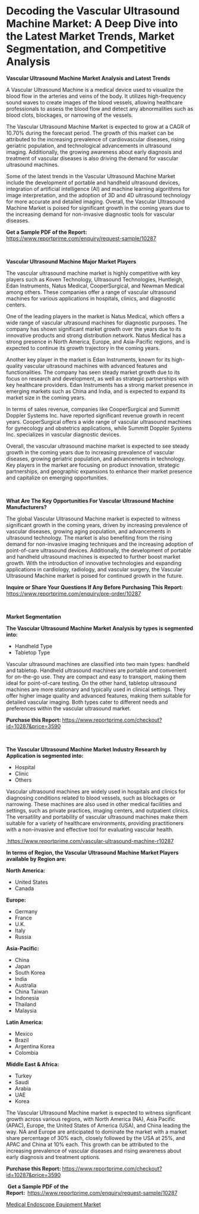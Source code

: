 <p><h1>Decoding the Vascular Ultrasound Machine Market: A Deep Dive into the Latest Market Trends, Market Segmentation, and Competitive Analysis</h1></p><p><strong>Vascular Ultrasound Machine Market Analysis and Latest Trends</strong></p>
<p><p>A Vascular Ultrasound Machine is a medical device used to visualize the blood flow in the arteries and veins of the body. It utilizes high-frequency sound waves to create images of the blood vessels, allowing healthcare professionals to assess the blood flow and detect any abnormalities such as blood clots, blockages, or narrowing of the vessels.</p><p>The Vascular Ultrasound Machine Market is expected to grow at a CAGR of 10.70% during the forecast period. The growth of this market can be attributed to the increasing prevalence of cardiovascular diseases, rising geriatric population, and technological advancements in ultrasound imaging. Additionally, the growing awareness about early diagnosis and treatment of vascular diseases is also driving the demand for vascular ultrasound machines.</p><p>Some of the latest trends in the Vascular Ultrasound Machine Market include the development of portable and handheld ultrasound devices, integration of artificial intelligence (AI) and machine learning algorithms for image interpretation, and the adoption of 3D and 4D ultrasound technology for more accurate and detailed imaging. Overall, the Vascular Ultrasound Machine Market is poised for significant growth in the coming years due to the increasing demand for non-invasive diagnostic tools for vascular diseases.</p></p>
<p><strong>Get a Sample PDF of the Report:&nbsp;</strong> <a href="https://www.reportprime.com/enquiry/request-sample/10287">https://www.reportprime.com/enquiry/request-sample/10287</a></p>
<p>&nbsp;</p>
<p><strong>Vascular Ultrasound Machine Major Market Players</strong></p>
<p><p>The vascular ultrasound machine market is highly competitive with key players such as Koven Technology, Ultrasound Technologies, Huntleigh, Edan Instruments, Natus Medical, CooperSurgical, and Newman Medical among others. These companies offer a range of vascular ultrasound machines for various applications in hospitals, clinics, and diagnostic centers.</p><p>One of the leading players in the market is Natus Medical, which offers a wide range of vascular ultrasound machines for diagnostic purposes. The company has shown significant market growth over the years due to its innovative products and strong distribution network. Natus Medical has a strong presence in North America, Europe, and Asia-Pacific regions, and is expected to continue its growth trajectory in the coming years.</p><p>Another key player in the market is Edan Instruments, known for its high-quality vascular ultrasound machines with advanced features and functionalities. The company has seen steady market growth due to its focus on research and development, as well as strategic partnerships with key healthcare providers. Edan Instruments has a strong market presence in emerging markets such as China and India, and is expected to expand its market size in the coming years.</p><p>In terms of sales revenue, companies like CooperSurgical and Summitt Doppler Systems Inc. have reported significant revenue growth in recent years. CooperSurgical offers a wide range of vascular ultrasound machines for gynecology and obstetrics applications, while Summitt Doppler Systems Inc. specializes in vascular diagnostic devices.</p><p>Overall, the vascular ultrasound machine market is expected to see steady growth in the coming years due to increasing prevalence of vascular diseases, growing geriatric population, and advancements in technology. Key players in the market are focusing on product innovation, strategic partnerships, and geographic expansions to enhance their market presence and capitalize on emerging opportunities.</p></p>
<p>&nbsp;</p>
<p><strong>What Are The Key Opportunities For Vascular Ultrasound Machine Manufacturers?</strong></p>
<p><p>The global Vascular Ultrasound Machine market is expected to witness significant growth in the coming years, driven by increasing prevalence of vascular diseases, growing aging population, and advancements in ultrasound technology. The market is also benefiting from the rising demand for non-invasive imaging techniques and the increasing adoption of point-of-care ultrasound devices. Additionally, the development of portable and handheld ultrasound machines is expected to further boost market growth. With the introduction of innovative technologies and expanding applications in cardiology, radiology, and vascular surgery, the Vascular Ultrasound Machine market is poised for continued growth in the future.</p></p>
<p><strong>Inquire or Share Your Questions If Any Before Purchasing This Report:</strong> <a href="https://www.reportprime.com/enquiry/pre-order/10287">https://www.reportprime.com/enquiry/pre-order/10287</a></p>
<p>&nbsp;</p>
<p><strong>Market Segmentation</strong></p>
<p><strong>The Vascular Ultrasound Machine Market Analysis by types is segmented into:</strong></p>
<p><ul><li>Handheld Type</li><li>Tabletop Type</li></ul></p>
<p><p>Vascular ultrasound machines are classified into two main types: handheld and tabletop. Handheld ultrasound machines are portable and convenient for on-the-go use. They are compact and easy to transport, making them ideal for point-of-care testing. On the other hand, tabletop ultrasound machines are more stationary and typically used in clinical settings. They offer higher image quality and advanced features, making them suitable for detailed vascular imaging. Both types cater to different needs and preferences within the vascular ultrasound market.</p></p>
<p><strong>Purchase this Report:&nbsp;</strong><a href="https://www.reportprime.com/checkout?id=10287&price=3590">https://www.reportprime.com/checkout?id=10287&price=3590</a></p>
<p>&nbsp;</p>
<p><strong>The Vascular Ultrasound Machine Market Industry Research by Application is segmented into:</strong></p>
<p><ul><li>Hospital</li><li>Clinic</li><li>Others</li></ul></p>
<p><p>Vascular ultrasound machines are widely used in hospitals and clinics for diagnosing conditions related to blood vessels, such as blockages or narrowing. These machines are also used in other medical facilities and settings, such as private practices, imaging centers, and outpatient clinics. The versatility and portability of vascular ultrasound machines make them suitable for a variety of healthcare environments, providing practitioners with a non-invasive and effective tool for evaluating vascular health.</p></p>
<p><a href="https://www.reportprime.com/vascular-ultrasound-machine-r10287">&nbsp;https://www.reportprime.com/vascular-ultrasound-machine-r10287</a></p>
<p><strong>In terms of Region, the Vascular Ultrasound Machine Market Players available by Region are:</strong></p>
<p>
    <p> <strong> North America: </strong>
        <ul>
            <li>United States</li>
            <li>Canada</li>
        </ul>
        </p> 
    <p> <strong> Europe: </strong>
        <ul>
            <li>Germany</li>
            <li>France</li>
            <li>U.K.</li>
            <li>Italy</li>
            <li>Russia</li>
        </ul>
        </p> 
    <p> <strong> Asia-Pacific: </strong>
        <ul>
            <li>China</li>
            <li>Japan</li>
            <li>South Korea</li>
            <li>India</li>
            <li>Australia</li>
            <li>China Taiwan</li>
            <li>Indonesia</li>
            <li>Thailand</li>
            <li>Malaysia</li>
        </ul>
        </p> 
    <p> <strong> Latin America: </strong>
        <ul>
            <li>Mexico</li>
            <li>Brazil</li>
            <li>Argentina Korea</li>
            <li>Colombia</li>
        </ul>
        </p> 
    <p> <strong> Middle East & Africa: </strong>
        <ul>
            <li>Turkey</li>
            <li>Saudi</li>
            <li>Arabia</li>
            <li>UAE</li>
            <li>Korea</li>
        </ul>
    </p>
    </p>
<p><p>The Vascular Ultrasound Machine market is expected to witness significant growth across various regions, with North America (NA), Asia Pacific (APAC), Europe, the United States of America (USA), and China leading the way. NA and Europe are anticipated to dominate the market with a market share percentage of 30% each, closely followed by the USA at 25%, and APAC and China at 10% each. This growth can be attributed to the increasing prevalence of vascular diseases and rising awareness about early diagnosis and treatment options.</p></p>
<p><strong>Purchase this Report: </strong><a href="https://www.reportprime.com/checkout?id=10287&price=3590">https://www.reportprime.com/checkout?id=10287&price=3590</a></p>
<p>&nbsp;<strong>Get a Sample PDF of the Report:&nbsp;&nbsp;</strong><a href="https://www.reportprime.com/enquiry/request-sample/10287">https://www.reportprime.com/enquiry/request-sample/10287</a></p>
<p><strong></strong></p>
<p><p><a href="https://github.com/NorbertYates/Market-Research-Report-List-4/blob/main/medical-endoscope-equipment-market.md">Medical Endoscope Equipment Market</a></p></p>